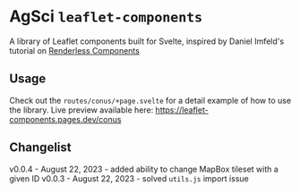 # AgSci `leaflet-components`

A library of Leaflet components built for Svelte, inspired by Daniel Imfeld's tutorial on [Renderless Components](https://imfeld.dev/writing/svelte_domless_components)

## Usage

Check out the `routes/conus/+page.svelte` for a detail example of how to use the library.
Live preview available here: https://leaflet-components.pages.dev/conus

## Changelist

v0.0.4 - August 22, 2023 - added ability to change MapBox tileset with a given ID
v0.0.3 - August 22, 2023 - solved `utils.js` import issue
